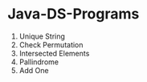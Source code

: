 # Java-DS-Programs

1. Unique String
2. Check Permutation
3. Intersected Elements
4. Pallindrome
5. Add One
